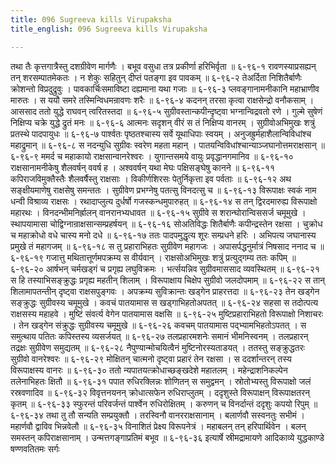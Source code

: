```yaml
---
title: 096 Sugreeva kills Virupaksha
title_english: 096 Sugreeva kills Virupaksha

---
```

<div class="audioEmbed"  caption="श्रीराम-हरिसीताराममूर्ति-घनपाठिभ्यां वचनम्" src="https://archive.org/download/Ramayana-recitation-Sriram-harisItArAmamUrti-Ghanapaati-v2/Kanda_6/Kanda_6_YK-096-Sugreeva_kills_Virupaksha_0.mp3"></div>
तथा तैः कृत्तगात्रैस्तु दशग्रीवेण मार्गणैः ।  
बभूव वसुधा तत्र प्रकीर्णा हरिभिर्वृता ॥ ६-९६-१  
रावणस्याप्रसह्यन् तन् शरसम्पातमेकतः ।  
न शेकुः सहितुन् दीप्तं पतङ्गा इव पावकम् ॥ ६-९६-२  
तेअर्दिता निशितैर्बाणैः क्रोशन्तो विप्रदुद्रुवुः ।  
पावकार्चिःसमाविष्टा दह्यमाना यथा गजाः ॥ ६-९६-३  
प्लवङ्गानामनीकानि महाभ्राणीव मारुतः ।  
स ययौ समरे तस्मिन्विधमन्रावणः शरैः ॥ ६-९६-४  
कदनन् तरसा कृत्वा राक्षसेन्द्रो वनौकसाम् ।  
आससाद ततो युद्धे राघवन् त्वरितस्तदा ॥ ६-९६-५  
सुग्रीवस्तान्कपीन्दृष्ट्वा भग्नान्विद्रवतो रणे ।  
गुल्मे सुषेणं निक्षिप्य चक्रे युद्धे द्रुतं मनः ॥ ६-९६-६  
आत्मनः सदृशन् वीरं स तं निक्षिप्य वानरम् ।  
सुग्रीवोअभिमुखः शत्रुं प्रतस्थे पादपायुधः ॥ ६-९६-७  
पार्श्वतः पृष्ठतश्चास्य सर्वे यूथाधिपाः स्वयम् ।  
अनुजह्रुर्महाशैलान्विविधांश्च महाद्रुमान् ॥ ६-९६-८  
स नदन्युधि सुग्रीवः स्वरेण महता महान् ।  
पातयन्विविधांश्चान्याञ्जघानोत्तमराक्षसान् ॥ ६-९६-९  
ममर्द च महाकायो राक्षसान्वानरेश्वरः ।  
युगान्तसमये वायुः प्रवृद्धानगमानिव ॥ ६-९६-१०  
राक्षसानामनीकेषु शैलवर्षन् ववर्ष ह ।  
अश्ववर्षन् यथा मेघः पक्षिसङ्घेषु कानने ॥ ६-९६-११  
कपिराजविमुक्तैस्तैः शैलवर्षैस्तु राक्षसाः ।  
विकीर्णशिरसः पेतुर्निकृत्ता इव पर्वताः ॥ ६-९६-१२  
अथ सङ्क्षीयमाणेषु राक्षसेषु समन्ततः ।  
सुग्रीवेण प्रभग्नेषु पतत्सु विनदत्सु च ॥ ६-९६-१३  
विरूपाक्षः स्वकं नाम धन्वी विश्राव्य राक्षसः ।  
रथादाप्लुत्य दुर्धर्षो गजस्कन्धमुपारुहत् ॥ ६-९६-१४  
स तन् द्विरदमारुह्य विरूपाक्षो महारथः ।  
विनदन्भीमनिर्ह्रालन् वानरानभ्यधावत ॥ ६-९६-१५  
सुग्रीवे स शरान्घोरान्विससर्ज चमूमुखे ।  
स्थापयामासा चोद्विग्नान्राक्षसान्सम्प्रहर्षयन् ॥ ६-९६-१६  
सोअतिविद्धः शितैर्बाणैः कपीन्द्रस्तेन रक्षसा ।  
चुक्रोध च महाक्रोधो वधे चास्य मनो दधे ॥ ६-९६-१७  
ततः पादपमुद्धृत्य शूरः सम्प्रधने हरिः ।  
अभिपत्य जघानास्य प्रमुखे तं महागजम् ॥ ६-९६-१८  
स तु प्रहाराभिहतः सुग्रीवेण महागजः ।  
अपासर्पद्धनुर्मात्रं निषसाद ननाद च ॥ ६-९६-१९  
गजात्तु मथितात्तूर्णमपक्रम्य स वीर्यवान् ।  
राक्षसोअभिमुखः शत्रुं प्रत्युद्गम्य ततः कपिम् ॥ ६-९६-२०  
आर्षभन् चर्मखड्गं च प्रगृह्य लघुविक्रमः ।  
भर्त्सयन्निव सुग्रीवमाससाद व्यवस्थितम् ॥ ६-९६-२१  
स हि तस्याभिसङ्क्रुद्धः प्रगृह्य महतीन् शिलाम् ।  
विरूपाक्षाय चिक्षेप सुग्रीवो जलदोपमाम् ॥ ६-९६-२२  
स तान् शिलामापतन्तीन् दृष्ट्वा राक्षसपुङ्गवः ।  
अपक्रम्य सुविक्रान्तः खड्गेन प्राहरत्तदा ॥ ६-९६-२३  
तेन खड्गेन सङ्क्रुद्धः सुग्रीवस्य चमूमुखे ।  
कवचं पातयामास स खड्गाभिहतोअपतत् ॥ ६-९६-२४  
सहसा स तदोत्पत्य राक्षसस्य महाहवे ।  
मुष्टिं संवर्त्य वेगेन पातयामास वक्षसि ॥ ६-९६-२५  
मुष्टिप्रहाराभिहतो विरूपाक्षो निशाचरः ।  
तेन खड्गेन संक्रुद्धः सुग्रीवस्य चमूमुखे ॥ ६-९६-२६  
कवचम् पातयामास पद्भ्यामभिहतोऽपतत् ।  
स समुत्थाय पतितः कपिस्तस्य व्यसर्जयत् ॥ ६-९६-२७  
तलप्रहारमशनेः समानं भीमनिस्वनम् ।  
तलप्रहारन् तद्रक्षः सुग्रीवेण समुद्यतम् ॥ ६-९६-२८  
नैपुण्यान्मोचयित्वैनं मुष्टिनोरस्यताडयत् ।  
ततस्तु सङ्क्रुद्धतरः सुग्रीवो वानरेश्वरः ॥ ६-९६-२९  
मोक्षितन् चात्मनो दृष्ट्वा प्रहारं तेन रक्षसा ।  
स ददर्शान्तरन् तस्य विरूपाक्षस्य वानरः ॥ ६-९६-३०  
ततो न्यपातयत्क्रोधाच्छङ्खदेशे महातलम् ।  
महेन्द्राशनिकल्पेन तलेनाभिहतः क्षितौ ॥ ६-९६-३१  
पपात रुधिरक्लिन्नः शोणितन् स समुद्वमन् ।  
स्रोतोभ्यस्तु विरूपाक्षो जलं रस्रवणादिव ॥ ६-९६-३२  
विवृत्तनयनन् क्रोधात्सफेन रुधिराप्लुतम् ।  
ददृशुस्ते विरूपाक्षन् विरूपाक्षतरन् कृतम् ॥ ६-९६-३३  
स्फुरन्तं परिवर्जन्तं पार्श्वेन रुधिरोक्षितम् ।  
करुणन् च विनर्दान्तं ददृशुः कपयो रिपुम् ॥ ६-९६-३४  
तथा तु तौ सन्यति सम्प्रयुक्तौ ।  
तरस्विनौ वानरराक्षसानाम् ।  
बलार्णवौ सस्वनतुः सभीमं ।  
महार्णवौ द्वाविव भिन्नवेलौ ॥ ६-९६-३५  
विनाशितं प्रेक्ष्य विरूपनेत्रं ।  
महाबलन् तन् हरिपार्थिवेन ।  
बलन् समस्तन् कपिराक्षसानाम् ।  
उन्मत्तगङ्गाप्रतिमं बभूव ॥ ६-९६-३६  
इत्यार्षे स्रीमद्रामायणे आदिकाव्ये युद्धकाण्डे षण्णवतितमः सर्गः